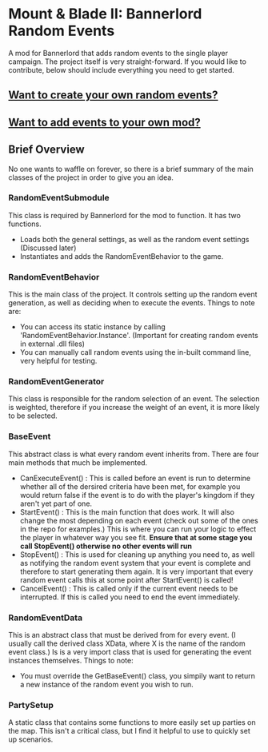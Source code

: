 # Mount & Blade II: Bannerlord Random Events

A mod for Bannerlord that adds random events to the single player campaign. The project itself is very straight-forward. If you would like to contribute, below should include everything you need to get started.

## [Want to create your own random events?](RandomEventCreation.md)

## [Want to add events to your own mod?](ExternalDllEvents.md)

## Brief Overview
No one wants to waffle on forever, so there is a brief summary of the main classes of the project in order to give you an idea.


### RandomEventSubmodule
This class is required by Bannerlord for the mod to function. It has two functions.
- Loads both the general settings, as well as the random event settings (Discussed later)
- Instantiates and adds the RandomEventBehavior to the game.

### RandomEventBehavior
This is the main class of the project. It controls setting up the random event generation, as well as deciding when to execute the events. Things to note are:
- You can access its static instance by calling 'RandomEventBehavior.Instance'. (Important for creating random events in external .dll files)
- You can manually call random events using the in-built command line, very helpful for testing.

### RandomEventGenerator
This class is responsible for the random selection of an event. The selection is weighted, therefore if you increase the weight of an event, it is more likely to be selected.

### BaseEvent
This abstract class is what every random event inherits from. There are four main methods that much be implemented.
- CanExecuteEvent() : This is called before an event is run to determine whether all of the dersired criteria have been met, for example you would return false if the event is to do with the player's kingdom if they aren't yet part of one.
- StartEvent() : This is the main function that does work. It will also change the most depending on each event (check out some of the ones in the repo for examples.) This is where you can run your logic to effect the player in whatever way you see fit. **Ensure that at some stage you call StopEvent() otherwise no other events will run**
- StopEvent() : This is used for cleaning up anything you need to, as well as notifying the random event system that your event is complete and therefore to start generating them again. It is very important that every random event calls this at some point after StartEvent() is called!
- CancelEvent() : This is called only if the current event needs to be interrupted. If this is called you need to end the event immediately.

### RandomEventData
This is an abstract class that must be derived from for every event. (I usually call the derived class XData, where X is the name of the random event class.) Is is a very import class that is used for generating the event instances themselves. Things to note:
- You must override the GetBaseEvent() class, you simpily want to return a new instance of the random event you wish to run.

### PartySetup
A static class that contains some functions to more easily set up parties on the map. This isn't a critical class, but I find it helpful to use to quickly set up scenarios.


